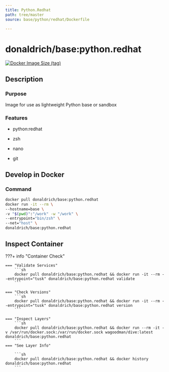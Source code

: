 ```yaml
---
title: Python.Redhat
path: tree/master
source: base/python/redhat/Dockerfile

---
```


# donaldrich/base:python.redhat

[![Docker Image Size (tag)](https://img.shields.io/docker/image-size/donaldrich/base/python.redhat?color=blue&label=size&logo=docker&style=flat-square)](https://hub.docker.com/r/donaldrich/base/python.redhat)

## Description

### Purpose

Image for use as lightweight Python base or sandbox

### Features

* python:redhat

* zsh

* nano

* git

## Develop in Docker

### Command

```sh
docker pull donaldrich/base:python.redhat
docker run -it --rm \
--hostname=base \
-v "$(pwd)":"/work" -w "/work" \
--entrypoint="bin/zsh" \
--net="host" \
donaldrich/base:python.redhat
```

## Inspect Container

???+ info "Container Check"

    === "Validate Services"
        ```sh
        docker pull donaldrich/base:python.redhat && docker run -it --rm --entrypoint="tusk" donaldrich/base:python.redhat validate
        ```

    === "Check Versions"
        ```sh
        docker pull donaldrich/base:python.redhat && docker run -it --rm --entrypoint="tusk" donaldrich/base:python.redhat version
        ```

    === "Inspect Layers"
        ```sh
        docker pull donaldrich/base:python.redhat && docker run --rm -it -v /var/run/docker.sock:/var/run/docker.sock wagoodman/dive:latest donaldrich/base:python.redhat
        ```
    === "See Layer Info"

        ```sh
        docker pull donaldrich/base:python.redhat && docker history donaldrich/base:python.redhat
        ```

